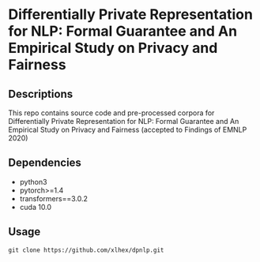 # Differentially Private Representation for NLP: Formal Guarantee and An Empirical Study on Privacy and Fairness

## Descriptions
This repo contains source code and pre-processed corpora for Differentially Private Representation for NLP: Formal Guarantee and An Empirical Study on Privacy and Fairness (accepted to Findings of EMNLP 2020)


## Dependencies
* python3
* pytorch>=1.4
* transformers==3.0.2
* cuda 10.0

## Usage
```shell
git clone https://github.com/xlhex/dpnlp.git

